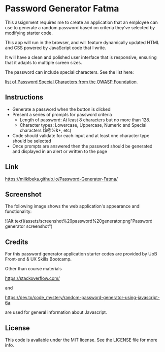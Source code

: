 # Password Generator Fatma

This assignment requires me to create an application that an employee can use to generate a random password based on criteria they’ve selected by modifying starter code. 

This app will run in the browser, and will feature dynamically updated HTML and CSS powered by JavaScript code that I write. 

It will have a clean and polished user interface that is responsive, ensuring that it adapts to multiple screen sizes.

The password can include special characters. See the list here:

[list of Password Special Characters from the OWASP Foundation](https://www.owasp.org/index.php/Password_special_characters).

## Instructions

* Generate a password when the button is clicked
* Present a series of prompts for password criteria
    * Length of password: At least 8 characters but no more than 128.
    * Character types: Lowercase, Uppercase, Numeric and Special characters ($@%&*, etc)
* Code should validate for each input and at least one character type should be selected
* Once prompts are answered then the password should be generated and displayed in an alert or written to the page


## Link 

https://milkibeka.github.io/Password-Generator-Fatma/


## Screenshot
The following image shows the web application's appearance and functionality:

![Alt text](assets/screenshot%20password%20generator.png"Password generator screenshot")

## Credits
 For this password generator application starter codes are provided by UoB Front-end & UX Skills Bootcamp. 
 
 Other than course materials

https://stackoverflow.com/

and

https://dev.to/code_mystery/random-password-generator-using-javascript-6a

 are used for general information about Javascript.

 ## License
This code is available under the MIT license. See the LICENSE file for more info.
